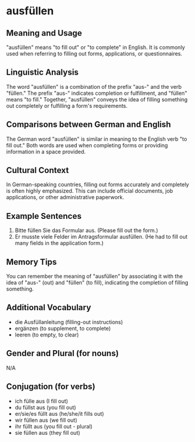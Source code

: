 # ausfüllen
## Meaning and Usage
"ausfüllen" means "to fill out" or "to complete" in English. It is commonly used when referring to filling out forms, applications, or questionnaires.

## Linguistic Analysis
The word "ausfüllen" is a combination of the prefix "aus-" and the verb "füllen." The prefix "aus-" indicates completion or fulfillment, and "füllen" means "to fill." Together, "ausfüllen" conveys the idea of filling something out completely or fulfilling a form's requirements. 

## Comparisons between German and English
The German word "ausfüllen" is similar in meaning to the English verb "to fill out." Both words are used when completing forms or providing information in a space provided.

## Cultural Context
In German-speaking countries, filling out forms accurately and completely is often highly emphasized. This can include official documents, job applications, or other administrative paperwork.

## Example Sentences
1. Bitte füllen Sie das Formular aus. (Please fill out the form.)
2. Er musste viele Felder im Antragsformular ausfüllen. (He had to fill out many fields in the application form.)

## Memory Tips
You can remember the meaning of "ausfüllen" by associating it with the idea of "aus-" (out) and "füllen" (to fill), indicating the completion of filling something.

## Additional Vocabulary
- die Ausfüllanleitung (filling-out instructions)
- ergänzen (to supplement, to complete)
- leeren (to empty, to clear)

## Gender and Plural (for nouns)
N/A

## Conjugation (for verbs)
- ich fülle aus (I fill out)
- du füllst aus (you fill out)
- er/sie/es füllt aus (he/she/it fills out)
- wir füllen aus (we fill out)
- ihr füllt aus (you fill out - plural)
- sie füllen aus (they fill out)